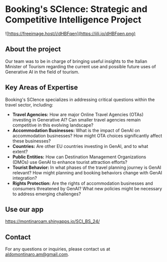 # Booking's SCIence: Strategic and Competitive Intelligence Project
![https://freeimage.host/i/dHBFqen](https://iili.io/dHBFqen.png)

## About the project
Our team was to be in charge of bringing useful insights to the Italian Minister of Tourism regarding the current use and possible future uses of Generative AI in the field of tourism.

## Key Areas of Expertise
Booking's SCIence specializes in addressing critical questions within the travel sector, including:

- **Travel Agencies:** How are major Online Travel Agencies (OTAs) investing in Generative AI? Can smaller travel agencies remain competitive in this evolving landscape?
- **Accommodation Businesses:** What is the impact of GenAI on accommodation businesses? How might OTA choices significantly affect these businesses?
- **Countries:** Are other EU countries investing in GenAI, and to what extent?
- **Public Entities:** How can Destination Management Organizations (DMOs) use GenAI to enhance tourist attraction efforts?
- **Tourist Behavior:** In what phases of the travel planning journey is GenAI relevant? How might planning and booking behaviors change with GenAI integration?
- **Rights Protection:** Are the rights of accommodation businesses and consumers threatened by GenAI? What new policies might be necessary to address emerging challenges?

## Use our app
https://montinaroam.shinyapps.io/SCI_BS_24/

## Contact

For any questions or inquiries, please contact us at [aldomontinaro.am@gmail.com](mailto:aldomontinaro.am@gmail.com).
